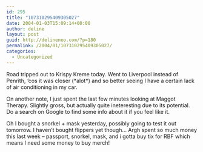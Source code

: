 ```yaml
---
id: 295
title: "107310295409305027"
date: 2004-01-03T15:09:14+00:00
author: deline
layout: post
guid: http://delineneo.com/?p=180
permalink: /2004/01/107310295409305027/
categories:
  - Uncategorized
---
```

Road tripped out to Krispy Kreme today. Went to Liverpool instead of Penrith, &#8216;cos it was closer (\*alot\*) and so better seeing I have a certain lack of air conditioning in my car.

On another note, I just spent the last few minutes looking at Maggot Therapy. Slightly gross, but actually quite ineteresting due to its potential. Do a search on Google to find some info about it if you feel like it.

Oh I bought a snorkel + mask yesterday, possibly going to test it out tomorrow. I haven&#8217;t bought flippers yet though&#8230; Argh spent so much money this last week &#8211; passport, snorkel, mask, and i gotta buy tix for RBF which means I need some money to buy merch!
